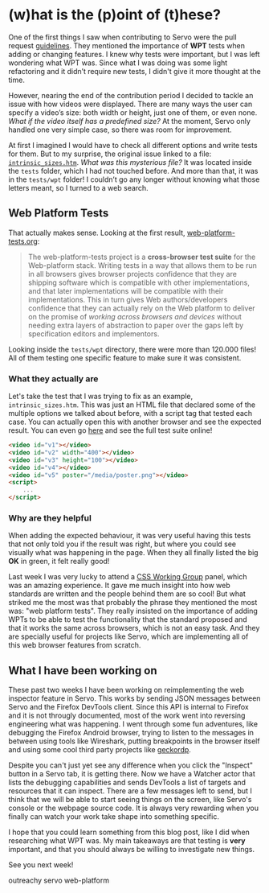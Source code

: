 # (w)hat is the (p)oint of (t)hese?

One of the first things I saw when contributing to Servo were the pull request [guidelines](https://github.com/servo/servo/blob/main/CONTRIBUTING.md). They mentioned the importance of **WPT** tests when adding or changing features. I knew why tests were important, but I was left wondering what WPT was. Since what I was doing was some light refactoring and it didn’t require new tests, I didn't give it more thought at the time.

However, nearing the end of the contribution period I decided to tackle an issue with how videos were displayed. There are many ways the user can specify a video’s size: both width or height, just one of them, or even none. _What if the video itself has a predefined size?_ At the moment, Servo only handled one very simple case, so there was room for improvement.

At first I imagined I would have to check all different options and write tests for them. But to my surprise, the original issue linked to a file: [`intrinsic_sizes.htm`](https://github.com/servo/servo/blob/main/tests/wpt/tests/html/semantics/embedded-content/the-video-element/intrinsic_sizes.htm). _What was this mysterious file?_ It was located inside the `tests` folder, which I had not touched before. And more than that, it was in the `tests/wpt` folder! I couldn’t go any longer without knowing what those letters meant, so I turned to a web search.

## Web Platform Tests

That actually makes sense. Looking at the first result, [web-platform-tests.org](https://web-platform-tests.org):

> The web-platform-tests project is a **cross-browser test suite** for the Web-platform stack. Writing tests in a way that allows them to be run in all browsers gives browser projects confidence that they are shipping software which is compatible with other implementations, and that later implementations will be compatible with their implementations. This in turn gives Web authors/developers confidence that they can actually rely on the Web platform to deliver on the promise of _working across browsers and devices_ without needing extra layers of abstraction to paper over the gaps left by specification editors and implementors.

Looking inside the `tests/wpt` directory, there were more than 120.000 files! All of them testing one specific feature to make sure it was consistent.

### What they actually are

Let's take the test that I was trying to fix as an example, `intrinsic_sizes.htm`. This was just an HTML file that declared some of the multiple options we talked about before, with a script tag that tested each case. You can actually open this with another browser and see the expected result. You can even go [here](https://wpt.live/html/semantics/embedded-content/the-video-element/intrinsic_sizes.htm) and see the full test suite online!

```html
<video id="v1"></video>
<video id="v2" width="400"></video>
<video id="v3" height="100"></video>
<video id="v4"></video>
<video id="v5" poster="/media/poster.png"></video>
<script>
    ...
</script>
```

### Why are they helpful

When adding the expected behaviour, it was very useful having this tests that not only told you if the result was right, but where you could see visually what was happening in the page. When they all finally listed the big **OK** in green, it felt really good!

Last week I was very lucky to attend a [CSS Working Group](https://www.w3.org/groups/wg/css/participants/) panel, which was an amazing experience. It gave me much insight into how web standards are written and the people behind them are so cool! But what striked me the most was that probably the phrase they mentioned the most was: "web platform tests". They really insisted on the importance of adding WPTs to be able to test the functionality that the standard proposed and that it works the same across browsers, which is not an easy task. And they are specially useful for projects like Servo, which are implementing all of this web browser features from scratch.

## What I have been working on

These past two weeks I have been working on reimplementing the web inspector feature in Servo. This works by sending JSON messages between Servo and the Firefox DevTools client. Since this API is internal to Firefox and it is not througly documented, most of the work went into reversing engineering what was happening. I went through some fun adventures, like debugging the Firefox Android browser, trying to listen to the messages in between using tools like Wireshark, putting breakpoints in the browser itself and using some cool third party projects like [geckordp](https://github.com/jpramosi/geckordp).

Despite you can't just yet see any difference when you click the "Inspect" button in a Servo tab, it is getting there. Now we have a Watcher actor that lists the debugging capabilities and sends DevTools a list of targets and resources that it can inspect. There are a few messages left to send, but I think that we will be able to start seeing things on the screen, like Servo's console or the webpage source code. It is always very rewarding when you finally can watch your work take shape into something specific.

I hope that you could learn something from this blog post, like I did when researching what WPT was. My main takeaways are that testing is **very** important, and that you should always be willing to investigate new things.

See you next week!

<tag>outreachy</tag>
<tag>servo</tag>
<tag>web-platform</tag>

